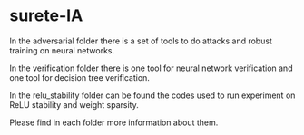# surete-IA

In the adversarial folder there is a set of tools to do attacks and robust training on neural networks.

In the verification folder there is one tool for neural network verification and one tool for decision tree verification.

In the relu_stability folder can be found the codes used to run experiment on ReLU stability and weight sparsity.

Please find in each folder more information about them.
